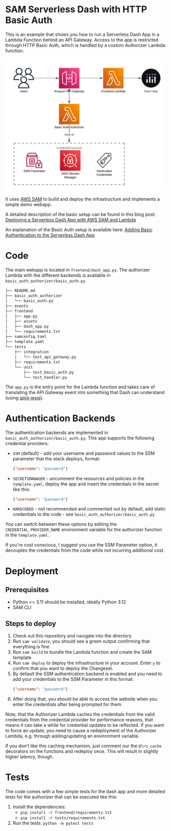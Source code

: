 # SAM Serverless Dash with HTTP Basic Auth

This is an example that shows you how to run a Serverless Dash App in a Lambda Function behind an API Gateway.
Access to the app is restricted through HTTP Basic Auth, which is handled by a custom Authorizer Lambda function.

![Architecture Diagram](frontend/assets/architecture.png)

It uses [AWS SAM](https://aws.amazon.com/serverless/sam/) to build and deploy the infrastructure and implements a simple demo webapp.

A detailed description of the basic setup can be found in this blog post: [Deploying a Serverless Dash App with AWS SAM and Lambda](https://www.tecracer.com/blog/2024/03/deploying-a-serverless-dash-app-with-aws-sam-and-lambda.html)

An explanation of the Basic Auth setup is available here: [Adding Basic Authentication to the Serverless Dash App](https://www.tecracer.com/blog/2024/03/adding-basic-authentication-to-the-serverless-dash-app.html)

# Code

The main webapp is located in `frontend/dash_app.py`.
The authorizer Lambda with the different backends is available in `basic_auth_authorizer/basic_auth.py`

```text
├── README.md
├── basic_auth_authorizer
│   └── basic_auth.py
├── events
├── frontend
│   ├── app.py
│   ├── assets
│   ├── dash_app.py
│   └── requirements.txt
├── samconfig.toml
├── template.yaml
└── tests
    ├── integration
    │   └── test_api_gateway.py
    ├── requirements.txt
    └── unit
        ├── test_basic_auth.py
        └── test_handler.py
```

The `app.py` is the entry point for the Lambda function and takes care of translating the API Gateway event into something that Dash can understand (using [apig-wsgi](https://pypi.org/project/apig-wsgi/)).

# Authentication Backends

The authentication backends are implemented in `basic_auth_authorizer/basic_auth.py`.
This app supports the following credential providers:
- `SSM` (default) - add your username and password values to the SSM parameter that the stack deploys, format:
    ```json
    {"username": "password"}
    ```
- `SECRETSMANAGER` - uncomment the resources and policies in the `template.yaml`, deploy the app and insert the credentials in the secret like this:
    ```json
    {"username": "password"}
    ```
- `HARDCODED` - not recommended and commented out by default, add static credentials to the code - see `basic_auth_authorizer/basic_auth.py`

You can switch between these options by editing the `CREDENTIAL_PROVIDER_NAME` environment variable for the authorizer function in the `template.yaml`.

If you're cost conscious, I suggest you use the SSM Parameter option, it decouples the credentials from the code while not incurring additional cost.

# Deployment

## Prerequisites

- Python >= 3.11 should be installed, ideally Python 3.12
- SAM CLI

## Steps to deploy

1. Check out this repository and navigate into the directory
1. Run `sam validate`, you should see a green output confirming that everything is fine
1. Run `sam build` to bundle the Lambda function and create the SAM template
1. Run `sam deploy` to deploy the infrastructure in your account. Enter `y` to confirm that you want to deploy the Changeset.
1. By default the SSM authentication backend is enabled and you need to add your credentials to the SSM Parameter in this format:
    ```json
    {"username": "password"}
    ```
1. After doing that, you should be able to access the website when you enter the credentials after being prompted for them.

Note, that the Authorizer Lambda caches the credentials from the valid credentials from the credential provider for performance reasons, that means it can take a while for credential updates to be reflected. If you want to force an update, you need to cause a redeployment of the Authorizer Lambda, e.g. through adding/updating an environment variable.

If you don't like this caching mechanism, just comment our the `@lru_cache` decorators on the functions and redeploy once. This will result in slightly higher latency, though.

# Tests

The code comes with a few simple tests for the dash app and more detailed tests for the authorizer that can be executed like this:

1. Install the dependencies:
    - `pip install -r frontend/requirements.txt`
    - `pip install -r tests/requirements.txt`
1. Run the tests: `python -m pytest tests`